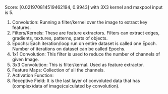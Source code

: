 Score: [0.021970814519462194, 0.9943] with 3X3 kernel and maxpool input is 5.


1. Convolution: Running a filter/kernel over the image to extract key features.
2. Filters/Kernels: These are feature extractors. Filters can extract edges, gradients, textures, patterns, parts of objects.
3. Epochs: Each iteration/loop run on entire dataset is called one Epoch. Number of iterations on dataset can be called Epochs. 
4. 1x1 Convolution: This filter is used to reduce the number of channels of given Image.
5. 3x3 Convolution: This is filter/kernal. Used as feature extractor. 
6. Feature Maps: Collection of all the channels.
7. Activation Function:
8. Receptive Field: It is the last layer of convoluted data that has (complex)data of image(calculated by convolution). 
